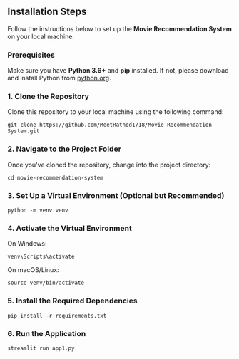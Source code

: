 ## Installation Steps

Follow the instructions below to set up the **Movie Recommendation System** on your local machine.

### Prerequisites

Make sure you have **Python 3.6+** and **pip** installed. If not, please download and install Python from [python.org](https://www.python.org/downloads/).

### 1. Clone the Repository

Clone this repository to your local machine using the following command:

```
git clone https://github.com/MeetRathod1718/Movie-Recommendation-System.git
```

### 2. Navigate to the Project Folder
Once you've cloned the repository, change into the project directory:
```
cd movie-recommendation-system
```

### 3. Set Up a Virtual Environment (Optional but Recommended)
```
python -m venv venv
```

### 4. Activate the Virtual Environment
On Windows:
```
venv\Scripts\activate
```
On macOS/Linux:
```
source venv/bin/activate
```

### 5. Install the Required Dependencies
```
pip install -r requirements.txt
```

### 6. Run the Application
```
streamlit run app1.py
```
